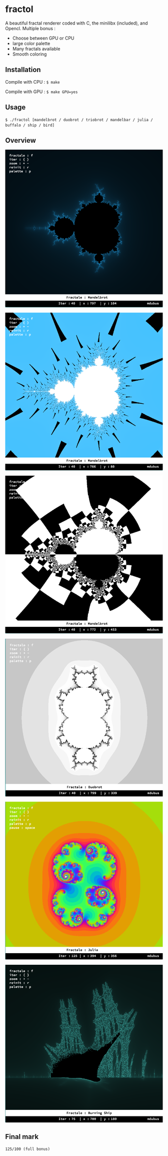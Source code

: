 # fractol

A beautiful fractal renderer coded with C, the minilibx (included), and Opencl. 
Multiple bonus : 
* Choose between GPU or CPU
* large color palette
* Many fractals available
* Smooth coloring

## Installation

Compile with CPU : 
`$ make`

Compile with GPU : 
`$ make GPU=yes`

## Usage
`$ ./fractol [mandelbrot / duobrot / triobrot / mandelbar / julia / buffalo / ship / bird]`

## Overview

![alt text](https://github.com/mdubus/fractol/blob/master/img/mandelbrot%20smooth%20blue.png)

![alt text](https://github.com/mdubus/fractol/blob/master/img/mandelbrot%20hedgehog.png)

![alt text](https://github.com/mdubus/fractol/blob/master/img/mandelbrot%20vasarely.png)

![alt text](https://github.com/mdubus/fractol/blob/master/img/duobrot%20grey.png)

![alt text](https://github.com/mdubus/fractol/blob/master/img/julia%20psychedelic.png)

![alt text](https://github.com/mdubus/fractol/blob/master/img/burning%20ship%20ghost.png)

## Final mark
`125/100 (full bonus)`
